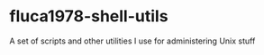 fluca1978-shell-utils
=====================

A set of scripts and other utilities I use for administering  Unix stuff